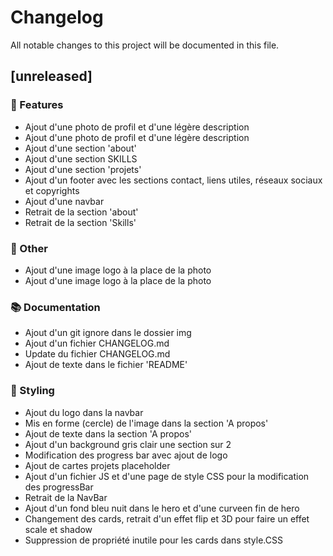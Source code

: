 # Changelog

All notable changes to this project will be documented in this file.

## [unreleased]

### 🚀 Features

- Ajout d'une photo de profil et d'une légère description
- Ajout d'une photo de profil et d'une légère description
- Ajout d'une section 'about'
- Ajout d'une section SKILLS
- Ajout d'une section 'projets'
- Ajout d'un footer avec les sections contact, liens utiles, réseaux sociaux et copyrights
- Ajout d'une navbar
- Retrait de la section 'about'
- Retrait de la section 'Skills'

### 💼 Other

- Ajout d'une image logo à la place de la photo
- Ajout d'une image logo à la place de la photo

### 📚 Documentation

- Ajout d'un git ignore dans le dossier img
- Ajout d'un fichier CHANGELOG.md
- Update du fichier CHANGELOG.md
- Ajout de texte dans le fichier 'README'

### 🎨 Styling

- Ajout du logo dans la navbar
- Mis en forme (cercle) de l'image dans la section 'A propos'
- Ajout de texte dans la section 'A propos'
- Ajout d'un background gris clair une section sur 2
- Modification des progress bar avec ajout de logo
- Ajout de cartes projets placeholder
- Ajout d'un fichier JS et d'une page de style CSS pour la modification des progressBar
- Retrait de la NavBar
- Ajout d'un fond bleu nuit dans le hero et d'une curveen fin de hero
- Changement des cards, retrait d'un effet flip et 3D pour faire un effet scale et shadow
- Suppression de propriété inutile pour les cards dans style.CSS

<!-- generated by git-cliff -->
